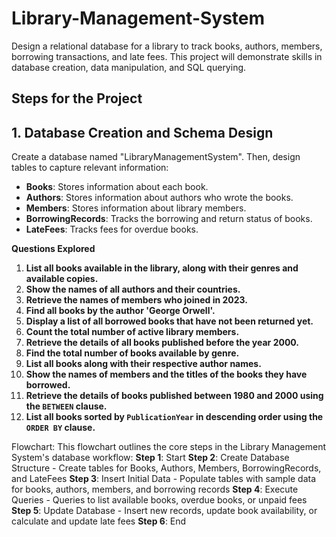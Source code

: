 # Library-Management-System
Design a relational database for a library to track books, authors, members, borrowing transactions, and late fees. This project will demonstrate skills in database creation, data manipulation, and SQL querying.

## Steps for the Project
## 1. **Database Creation and Schema Design**

Create a database named "LibraryManagementSystem". Then, design tables to capture relevant information:

- **Books**: Stores information about each book.
- **Authors**: Stores information about authors who wrote the books.
- **Members**: Stores information about library members.
- **BorrowingRecords**: Tracks the borrowing and return status of books.
- **LateFees**: Tracks fees for overdue books.


**Questions Explored**
1. **List all books available in the library, along with their genres and available copies.**
2. **Show the names of all authors and their countries.**
3. **Retrieve the names of members who joined in 2023.**
4. **Find all books by the author 'George Orwell'.**
5. **Display a list of all borrowed books that have not been returned yet.**
6. **Count the total number of active library members.**
7. **Retrieve the details of all books published before the year 2000.**
8. **Find the total number of books available by genre.**
9. **List all books along with their respective author names.**
10. **Show the names of members and the titles of the books they have borrowed.**
11. **Retrieve the details of books published between 1980 and 2000 using the `BETWEEN` clause.**
12. **List all books sorted by `PublicationYear` in descending order using the `ORDER BY` clause.**


Flowchart:
   This flowchart outlines the core steps in the Library Management System's database workflow:
**Step 1**: Start
**Step 2**: Create Database Structure
      - Create tables for Books, Authors, Members, BorrowingRecords, and LateFees
**Step 3**: Insert Initial Data
      - Populate tables with sample data for books, authors, members, and borrowing records
**Step 4**: Execute Queries
      - Queries to list available books, overdue books, or unpaid fees
**Step 5**: Update Database
      - Insert new records, update book availability, or calculate and update late fees
**Step 6**: End

